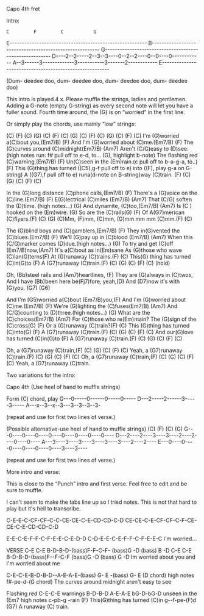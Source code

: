 Capo 4th fret

Intro:

    C         F         C           G
E--------------------------------------------------------
B--------------------------------------------------------
G--------------------------------------------------------
D----2--2-----2--3--3----0--2--2----0--0----0------------
A--3------3-------------3-----------3-------2------------
E--------------------------------------------------------

(Dum- deedee doo, dum- deedee doo, 
  dum- deedee doo, dum- deedee doo)

This intro is played 4 x. Please muffle the strings, ladies and gentlemen.
Adding a G-note (empty G-string)
as every second note will let you have a fuller sound. 
Fourth time around, the (G) is on “worried” in the first line.

Or simply play the chords, use mainly “low” strings:

(C) (F) (C) (G) (C) (F) (C) (G) (C) (F) (C) (G) (C) (F) (C)
I'm (G)worried a(C)bout you,(Em7/B) (F)
And I'm (G)worried about (C)me.(Em7/B) (F)
The (G)curves around (C)midnight(Em7/B) (Am7)
Aren't (C/G)easy to (D)see.(high notes run: f# pull off to e-d, to…
(G), highlight b-note) The flashing red (C)warning,(Em7/B) (F)
Un(C)seen in the (Em)rain.(c pull off to b-a-g-a, to..)(F)
This (G)thing has turned ((C5),g-f pull off to e) into 
((F), play g-a on G-string)
A ((G7),f pull off to e) runa(d-note on B-string)way (C)train.
(F) (C) (G) (C) (F) (C)

In the (G)long distance (C)phone calls,(Em7/B) (F)
There's a (G)voice on the (C)line.(Em7/B) (F)
E(G)lectrical (C)miles (Em7/B) (Am7)
That (C/G) soften the (D)time. (high notes…)
(G) And dynamite, (C)too,(Em7/B) (Am7)
Is (C ) hooked on the (Em)wire.
(G) So are the (C)rails(G) (F)
Of A(G7)merican (C)flyers.(F) (C) (G)
(C)Mm, (F)mm, (C)mm, (G)mm mm mm (C)mm.(F) (C)

The (G)blind boys and (C)gamblers,(Em7/B) (F)
They in(G)vented the (C)blues.(Em7/B) (F)
We'll (G)pay up in (C)blood (Em7/B) (Am7)
When this (C/G)marker comes (D)due.(high notes…)
(G) To try and get (C)off (Em7/B)now,(Am7)
It´s a(C)bout as in(Em)sane
As (G)those who wave (C)lan(G)terns(F)
At (G)runaway (C)trains.(F) (C)
This(G) thing has turned (C)in(G)to (F)
A (G7)runaway (C)train.(F) (C) (G) (C) (F) (C) (hold)

Oh, (Bb)steel rails and (Am7)heartlines,
(F) They are (G)always in (C)twos,
And I have (Bb)been here be(Fj7)fore, yeah,(D)
And (D7)now it's with (G)you. (G7)  (G6)

And I'm (G5)worried a(C)bout (Em7/B)you,(F)
And I'm (G)worried about (C)me.(Em7/B) (F)
We're (G)lighting the (C)fuses(Em7/B) (Am7)
And (C/G)counting to (D)three.(high notes…)
(G) What are the (C)choices(Em7/B) (Am7)
For (C)those who re(Em)main?
The (G)sign of the (C)cross(G) (F)
Or a (G)runaway (C)train?(F) (C)
This (G)thing has turned (C)into(G) (F)
A (G7)runaway (C)train.(F) (C) (G) (C) (F) (C)
And our(G)love has turned (C)in(G)to (F)
A (G7)runaway (C)train.(F) (C) (G) (C) (F) (C)

Oh, a (G7)runaway (C)train,(F) (C) (G) (C) (F) (C)
Yeah, a (G7)runaway (C)train.(F) (C) (G) (C) (F) (C)
Oh, a (G7)runaway (C)train,(F) (C) (G) (C) (F) (C)
Yeah, a (G7)runaway (C)train.



Two variations for the intro:


Capo 4th
(Use heel of hand to muffle strings)

Form (C) chord, play
G---0-----0------0-----0-----
D---2-----2------3-----3-----
A---x--3--x--3---3--3--3--3-

(repeat and use for first two lines of verse.)

(Possible alternative-use heel of hand to muffle strings)
    (C)         (F)         (C)         (G)
G---0----0----0----0----0----0----0----0----
D---2----2----3----3----2----2----0----0----
A---3----3----3----3----3----3----2----2----
E---0----0----0----0----0----0----3----3----

(repeat and use for first two lines of verse.)

More intro and verse:

This is close to the “Punch” intro and first verse.
Feel free to edit and be sure to muffle.

I can't seem to make the tabs line up
so I tried notes.  This is not that hard to
play but it's hell to transcribe.


C-E-E-C-CF-CF-C-C-CE-CE-C-E-CD-CD-C-D
CE-CE-C-E-CF-CF-C-F-CE-CE-C-E-CD-CD-C-D

E-E-C-E-F-F-C-F-E-E-C-E-D-D
C-D-E-E-C-E-F-F-C-F-E-E-C I'm worried...

VERSE
C-E C-E B-D-B-D-(bass)F-F-C-F-
(bass)G -D (bass) B -D
C-E C-E B-D-B-D-(bass)F--F-C-F
(bass)G -D (bass) G -D
Im worried about you and I'm worried about me

C-E-C-E-B-D-B-D--A-E-A-E-(bass) G- E -(bass) G- E
(D chord) high notes f#-pe-d-(G chord)
The curves around midnight aren't easy to see

Flashing red C-E-C-E warnings B-D-B-D A-E-A-E bG-D-bG-D 
unseen in the (Em7  high notes c-pb-g -rain (F) 
This(G)thing has turned (C)in g--f-pe-(F)d (G7)
A runaway (C) train.

